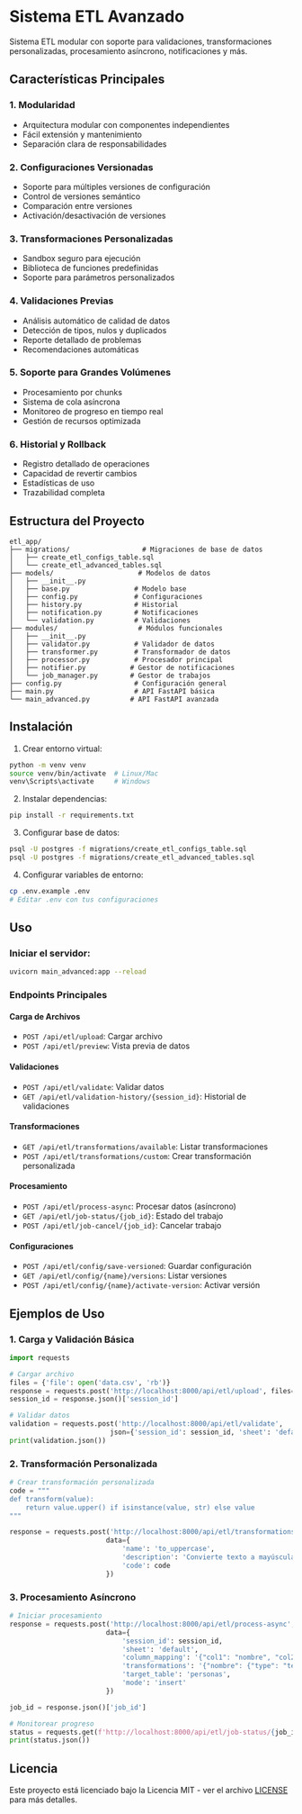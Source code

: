 # Sistema ETL Avanzado

Sistema ETL modular con soporte para validaciones, transformaciones personalizadas, procesamiento asíncrono, notificaciones y más.

## Características Principales

### 1. Modularidad
- Arquitectura modular con componentes independientes
- Fácil extensión y mantenimiento
- Separación clara de responsabilidades

### 2. Configuraciones Versionadas
- Soporte para múltiples versiones de configuración
- Control de versiones semántico
- Comparación entre versiones
- Activación/desactivación de versiones

### 3. Transformaciones Personalizadas
- Sandbox seguro para ejecución
- Biblioteca de funciones predefinidas
- Soporte para parámetros personalizados

### 4. Validaciones Previas
- Análisis automático de calidad de datos
- Detección de tipos, nulos y duplicados
- Reporte detallado de problemas
- Recomendaciones automáticas

### 5. Soporte para Grandes Volúmenes
- Procesamiento por chunks
- Sistema de cola asíncrona
- Monitoreo de progreso en tiempo real
- Gestión de recursos optimizada

### 6. Historial y Rollback
- Registro detallado de operaciones
- Capacidad de revertir cambios
- Estadísticas de uso
- Trazabilidad completa


## Estructura del Proyecto

```
etl_app/
├── migrations/                  # Migraciones de base de datos
│   ├── create_etl_configs_table.sql
│   └── create_etl_advanced_tables.sql
├── models/                     # Modelos de datos
│   ├── __init__.py
│   ├── base.py                # Modelo base
│   ├── config.py              # Configuraciones
│   ├── history.py             # Historial
│   ├── notification.py        # Notificaciones
│   └── validation.py          # Validaciones
├── modules/                    # Módulos funcionales
│   ├── __init__.py
│   ├── validator.py           # Validador de datos
│   ├── transformer.py         # Transformador de datos
│   ├── processor.py           # Procesador principal
│   ├── notifier.py           # Gestor de notificaciones
│   └── job_manager.py        # Gestor de trabajos
├── config.py                  # Configuración general
├── main.py                    # API FastAPI básica
└── main_advanced.py          # API FastAPI avanzada
```

## Instalación

1. Crear entorno virtual:
```bash
python -m venv venv
source venv/bin/activate  # Linux/Mac
venv\Scripts\activate     # Windows
```

2. Instalar dependencias:
```bash
pip install -r requirements.txt
```

3. Configurar base de datos:
```bash
psql -U postgres -f migrations/create_etl_configs_table.sql
psql -U postgres -f migrations/create_etl_advanced_tables.sql
```

4. Configurar variables de entorno:
```bash
cp .env.example .env
# Editar .env con tus configuraciones
```

## Uso

### Iniciar el servidor:
```bash
uvicorn main_advanced:app --reload
```

### Endpoints Principales

#### Carga de Archivos
- `POST /api/etl/upload`: Cargar archivo
- `POST /api/etl/preview`: Vista previa de datos

#### Validaciones
- `POST /api/etl/validate`: Validar datos
- `GET /api/etl/validation-history/{session_id}`: Historial de validaciones

#### Transformaciones
- `GET /api/etl/transformations/available`: Listar transformaciones
- `POST /api/etl/transformations/custom`: Crear transformación personalizada

#### Procesamiento
- `POST /api/etl/process-async`: Procesar datos (asíncrono)
- `GET /api/etl/job-status/{job_id}`: Estado del trabajo
- `POST /api/etl/job-cancel/{job_id}`: Cancelar trabajo

#### Configuraciones
- `POST /api/etl/config/save-versioned`: Guardar configuración
- `GET /api/etl/config/{name}/versions`: Listar versiones
- `POST /api/etl/config/{name}/activate-version`: Activar versión

## Ejemplos de Uso

### 1. Carga y Validación Básica
```python
import requests

# Cargar archivo
files = {'file': open('data.csv', 'rb')}
response = requests.post('http://localhost:8000/api/etl/upload', files=files)
session_id = response.json()['session_id']

# Validar datos
validation = requests.post('http://localhost:8000/api/etl/validate', 
                         json={'session_id': session_id, 'sheet': 'default'})
print(validation.json())
```

### 2. Transformación Personalizada
```python
# Crear transformación personalizada
code = """
def transform(value):
    return value.upper() if isinstance(value, str) else value
"""

response = requests.post('http://localhost:8000/api/etl/transformations/custom',
                        data={
                            'name': 'to_uppercase',
                            'description': 'Convierte texto a mayúsculas',
                            'code': code
                        })
```

### 3. Procesamiento Asíncrono
```python
# Iniciar procesamiento
response = requests.post('http://localhost:8000/api/etl/process-async',
                        data={
                            'session_id': session_id,
                            'sheet': 'default',
                            'column_mapping': '{"col1": "nombre", "col2": "edad"}',
                            'transformations': '{"nombre": {"type": "text", "options": {"text_transform": "upper"}}}',
                            'target_table': 'personas',
                            'mode': 'insert'
                        })

job_id = response.json()['job_id']

# Monitorear progreso
status = requests.get(f'http://localhost:8000/api/etl/job-status/{job_id}')
print(status.json())
```


## Licencia

Este proyecto está licenciado bajo la Licencia MIT - ver el archivo [LICENSE](LICENSE) para más detalles.
